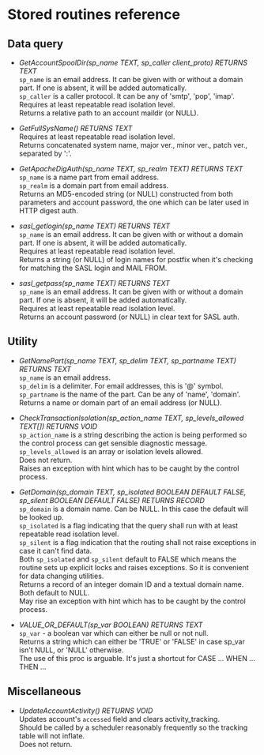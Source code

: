 # Stored routines reference


## Data query

* _GetAccountSpoolDir(sp_name TEXT, sp_caller client_proto) RETURNS TEXT_  
`sp_name` is an email address. It can be given with or without a domain part. If one is absent, it will be added automatically.  
`sp_caller` is a caller protocol. It can be any of 'smtp', 'pop', 'imap'.  
Requires at least repeatable read isolation level.  
Returns a relative path to an account maildir (or NULL).

* _GetFullSysName() RETURNS TEXT_  
Requires at least repeatable read isolation level.  
Returns concatenated system name, major ver., minor ver., patch ver., separated by ':'.

* _GetApacheDigAuth(sp_name TEXT, sp_realm TEXT) RETURNS TEXT_  
`sp_name` is a name part from email address.  
`sp_realm` is a domain part from email address.  
Returns an MD5-encoded string (or NULL) constructed from both parameters and account password, the one which can be later used in HTTP digest auth.

* _sasl_getlogin(sp_name TEXT) RETURNS TEXT_  
`sp_name` is an email address. It can be given with or without a domain part. If one is absent, it will be added automatically.  
Requires at least repeatable read isolation level.  
Returns a string (or NULL) of login names for postfix when it's checking for matching the SASL login and MAIL FROM.

* _sasl_getpass(sp_name TEXT) RETURNS TEXT_  
`sp_name` is an email address. It can be given with or without a domain part. If one is absent, it will be added automatically.  
Requires at least repeatable read isolation level.  
Returns an account password (or NULL) in clear text for SASL auth.


## Utility

* _GetNamePart(sp_name TEXT, sp_delim TEXT, sp_partname TEXT) RETURNS TEXT_  
`sp_name` is an email address.  
`sp_delim` is a delimiter. For email addresses, this is '@' symbol.  
`sp_partname` is the name of the part. Can be any of 'name', 'domain'.  
Returns a name or domain part of an email address (or NULL).

* _CheckTransactionIsolation(sp_action_name TEXT, sp_levels_allowed TEXT[]) RETURNS VOID_  
`sp_action_name` is a string describing the action is being performed so the control process can get sensible diagnostic message.  
`sp_levels_allowed` is an array or isolation levels allowed.  
Does not return.  
Raises an exception with hint which has to be caught by the control process.

* _GetDomain(sp_domain TEXT, sp_isolated BOOLEAN DEFAULT FALSE, sp_silent BOOLEAN DEFAULT FALSE) RETURNS RECORD_  
`sp_domain` is a domain name. Can be NULL. In this case the default will be looked up.  
`sp_isolated` is a flag indicating that the query shall run with at least repeatable read isolation level.  
`sp_silent` is a flag indication that the routing shall not raise exceptions in case it can't find data.  
Both `sp_isolated` and `sp_silent` default to FALSE which means the routine sets up explicit locks and raises exceptions. So it is convenient for data changing utilities.  
Returns a record of an integer domain ID and a textual domain name. Both default to NULL.  
May rise an exception with hint which has to be caught by the control process.

* _VALUE_OR_DEFAULT(sp_var BOOLEAN) RETURNS TEXT_  
`sp_var` - a boolean var which can either be null or not null.  
Returns a string which can either be 'TRUE' or 'FALSE' in case sp_var isn't NULL, or 'NULL' otherwise.  
The use of this proc is arguable. It's just a shortcut for CASE ... WHEN ... THEN ...


## Miscellaneous

* _UpdateAccountActivity() RETURNS VOID_  
Updates account's `accessed` field and clears activity_tracking.  
Should be called by a scheduler reasonably frequently so the tracking table will not inflate.  
Does not return.
